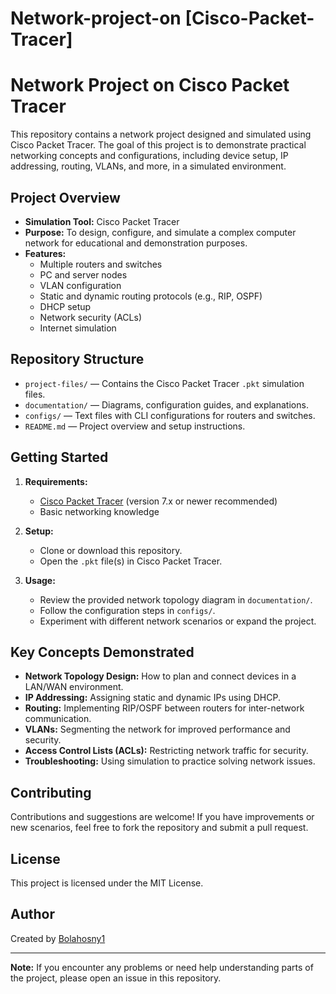 # Network-project-on [Cisco-Packet-Tracer]
# Network Project on Cisco Packet Tracer

This repository contains a network project designed and simulated using Cisco Packet Tracer. The goal of this project is to demonstrate practical networking concepts and configurations, including device setup, IP addressing, routing, VLANs, and more, in a simulated environment.

## Project Overview

- **Simulation Tool:** Cisco Packet Tracer
- **Purpose:** To design, configure, and simulate a complex computer network for educational and demonstration purposes.
- **Features:**
  - Multiple routers and switches
  - PC and server nodes
  - VLAN configuration
  - Static and dynamic routing protocols (e.g., RIP, OSPF)
  - DHCP setup
  - Network security (ACLs)
  - Internet simulation

## Repository Structure

- `project-files/` — Contains the Cisco Packet Tracer `.pkt` simulation files.
- `documentation/` — Diagrams, configuration guides, and explanations.
- `configs/` — Text files with CLI configurations for routers and switches.
- `README.md` — Project overview and setup instructions.

## Getting Started

1. **Requirements:**
   - [Cisco Packet Tracer](https://www.netacad.com/courses/packet-tracer) (version 7.x or newer recommended)
   - Basic networking knowledge

2. **Setup:**
   - Clone or download this repository.
   - Open the `.pkt` file(s) in Cisco Packet Tracer.

3. **Usage:**
   - Review the provided network topology diagram in `documentation/`.
   - Follow the configuration steps in `configs/`.
   - Experiment with different network scenarios or expand the project.

## Key Concepts Demonstrated

- **Network Topology Design:** How to plan and connect devices in a LAN/WAN environment.
- **IP Addressing:** Assigning static and dynamic IPs using DHCP.
- **Routing:** Implementing RIP/OSPF between routers for inter-network communication.
- **VLANs:** Segmenting the network for improved performance and security.
- **Access Control Lists (ACLs):** Restricting network traffic for security.
- **Troubleshooting:** Using simulation to practice solving network issues.

## Contributing

Contributions and suggestions are welcome! If you have improvements or new scenarios, feel free to fork the repository and submit a pull request.

## License

This project is licensed under the MIT License.

## Author

Created by [Bolahosny1](https://github.com/Bolahosny1)

---

**Note:** If you encounter any problems or need help understanding parts of the project, please open an issue in this repository.
